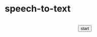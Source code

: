 # speech-to-text
<!DOCTYPE html><htm lang='ar'><head> <title>Live Update</title> <meta charset="UTF-8"> <script type="text/javascript" src="autoUpdate.js"></script><script src="https://ajax.googleapis.com/ajax/libs/jquery/3.6.0/jquery.min.js"></script>
</head><style>.hidden{display:none;}
</style><bodyid="full"><div id="liveData" style="display: none;"> <p>Loading Data...</p></div>


<audio id="audio"><source id="sound" src="1.mp3" type="audio/mp3"></audio>
<audio id="audio2"><source id="sound" src="2.mp3" type="audio/mp3"></audio>
<p id="demo" style="display:none;"></p>
<script> 

window.addEventListener('load', function(){
recognition=lang.'ar'
var x = document.getElementById("audio"); var x2 = document.getElementById("audio2"); 

var xhr = null; getXmlHttpRequestObject = function() { if(!xhr) { // Create a new XMLHttpRequest object xhr = new XMLHttpRequest(); } return xhr; };
updateLiveData = function() { var now = new Date(); // Date string is appended as a query with live data // for not to use the cached version var url = 'r1s1.php?' + now.getTime(); xhr = getXmlHttpRequestObject(); xhr.onreadystatechange = evenHandler; // asynchronous requests xhr.open("GET", url, true); // Send the request over the network xhr.send(null); };
function evenHandler() { // Check response is ready or not if(xhr.readyState == 4 && xhr.status == 200) {
recognition=lang.'ar'
dataDiv = document.getElementById('liveData'); // Set current data text dataDiv.innerHTML = xhr.responseText;var xx=xhr.responseText;//alert(xx);if(xx==1){ x.play();output.classList.add("hidden");var y = document.getElementById("audio").duration;y=(y*1000);console.log(y);document.getElementById("demo").innerHTML = y;document.getElementById("p1").style.display = "block";document.getElementById("p2").style.display = "none";setTimeout(function(){ document.getElementById("p1").style.display = "none"; document.getElementById("p2").style.display = "block";}, y);const Http = new XMLHttpRequest();Http.open("GET","https://s-m.com.sa/r1/r1m2.php");Http.send();setTimeout(function(){ stt(); }, y);}
recognition=lang.'ar'document.getElementById("sound").src=xhr.responseText; // Update the live data every 1 sec setTimeout(updateLiveData(), 10000); } }function stt(){// get output div referencevar output = document.getElementById("output");// get action element referencevar action = document.getElementById("action"); // new speech recognition object var SpeechRecognition = SpeechRecognition || webkitSpeechRecognition; var recognition = new SpeechRecognition(); // This runs when the speech recognition service starts recognition.onstart = function() { action.innerHTML = "<small>listening, please speak...</small>"; }; recognition.onspeechend = function() { action.innerHTML = "<small>stopped listening</small>"; recognition.stop();
} // This runs when the speech recognition service returns result recognition.onresult = function(event) { var transcript = event.results[0][0].transcript;var confidence = event.results[0][0].confidence; output.innerHTML = "<b></b> " + transcript; output.classList.remove("hidden");const Http = new XMLHttpRequest();Http.open("GET","https://s-m.com.sa/r1/e.php?e=" + transcript);Http.send();x2.play();var yy = document.getElementById("audio2").duration;yy=yy*1000;console.log(yy);document.getElementById("demo").innerHTML = yy;document.getElementById("p1").style.display = "block";document.getElementById("p2").style.display = "none";setTimeout(function(){ document.getElementById("p1").style.display = "none"; document.getElementById("p2").style.display = "block";}, yy);
//output.classList.add("hidden");
}; // start recognition recognition.start();}


});

function stt(){recognition=lang.'ar'// get output div referencevar output = document.getElementById("output");// get action element referencevar action = document.getElementById("action"); // new speech recognition object var SpeechRecognition = SpeechRecognition || webkitSpeechRecognition; var recognition = new SpeechRecognition(); // This runs when the speech recognition service starts recognition.onstart = function() { action.innerHTML = "<small>listening, please speak...</small>"; }; recognition.onspeechend = function() { action.innerHTML = "<small>stopped listening</small>"; recognition.stop();
} // This runs when the speech recognition service returns result recognition.onresult = function(event) { var transcript = event.results[0][0].transcript;var confidence = event.results[0][0].confidence; output.innerHTML = "<b></b> " + transcript; output.classList.remove("hidden");const Http = new XMLHttpRequest();Http.open("GET","https://s-m.com.sa/r1/e.php?e=" + transcript);Http.send();x2.play();var yy = document.getElementById("audio2").duration;yy=yy*1000;console.log(yy);document.getElementById("demo").innerHTML = yy;document.getElementById("p1").style.display = "block";document.getElementById("p2").style.display = "none";setTimeout(function(){ document.getElementById("p1").style.display = "none"; document.getElementById("p2").style.display = "block";}, yy);
//output.classList.add("hidden");
}; // start recognition recognition.start();}
function playSound(){
var x = document.getElementById("audio"); x.play(); var y = document.getElementById("audio").duration; y=y*1000; document.getElementById("demo").innerHTML = y; document.getElementById("p1").style.display = "block"; document.getElementById("p2").style.display = "none"; setTimeout(function(){ document.getElementById("p1").style.display = "none"; document.getElementById("p2").style.display = "block";}, y);}
</script><div align="center"><br>
<button onclick="stt()">start</button>
<p><span id="action"></span></p> <div id="output" class="hide" style="font-size:50px"></div>
</div></body></html>

